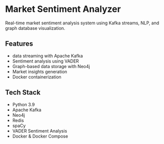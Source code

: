# Market Sentiment Analyzer

Real-time market sentiment analysis system using Kafka streams, NLP, and graph database visualization.

## Features

-  data streaming with Apache Kafka
- Sentiment analysis using VADER
- Graph-based data storage with Neo4j
- Market insights generation
- Docker containerization

## Tech Stack

- Python 3.9
- Apache Kafka
- Neo4j
- Redis
- spaCy
- VADER Sentiment Analysis
- Docker & Docker Compose


